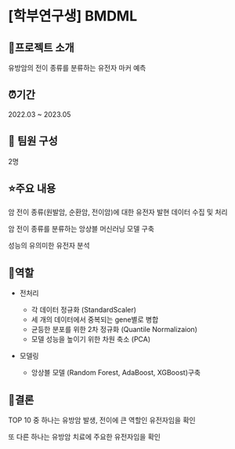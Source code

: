 # [학부연구생] BMDML

## 📕프로젝트 소개

유방암의 전이 종류를 분류하는 유전자 마커 예측

## ⏰기간

2022.03 ~ 2023.05

## 👥 팀원 구성

2명

## ⭐주요 내용

암 전이 종류(원발암, 순환암, 전이암)에 대한 유전자 발현 데이터 수집 및 처리

암 전이 종류를 분류하는 앙상블 머신러닝 모델 구축

성능의 유의미한 유전자 분석

## 👤역할

- 전처리

  - 각 데이터 정규화 (StandardScaler)
  - 세 개의 데이터에서 중복되는 gene별로 병합
  - 균등한 분포를 위한 2차 정규화 (Quantile Normalizaion)
  - 모델 성능을 높이기 위한 차원 축소 (PCA)

- 모델링

  - 앙상블 모델 (Random Forest, AdaBoost, XGBoost)구축

## 🧩결론

TOP 10 중 하나는 유방암 발생, 전이에 큰 역할인 유전자임을 확인

또 다른 하나는 유방암 치료에 주요한 유전자임을 확인
